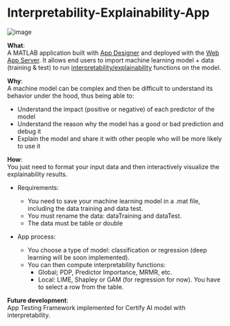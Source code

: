 # Interpretability-Explainability-App

![image](https://user-images.githubusercontent.com/43175949/133518723-e796047b-278c-4dfc-93be-a3811a5c2bbc.png)

**What**:  
A MATLAB application built with [App Designer](https://se.mathworks.com/products/matlab/app-designer.html) and deployed with the [Web App Server](https://se.mathworks.com/products/matlab-web-app-server.html).
It allows end users to import machine learning model + data (training & test) to run [interpretability/explainability](https://se.mathworks.com/discovery/interpretability.html) functions on the model.
  
**Why**:  
A machine model can be complex and then be difficult to understand its behavior under the hood, thus being able to:
* Understand the impact (positive or negative) of each predictor of the model
* Understand the reason why the model has a good or bad prediction and debug it
* Explain the model and share it with other people who will be more likely to use it
  

**How**:  
You just need to format your input data and then interactively visualize the explainability results.
* Requirements:  
  - You need to save your machine learning model in a .mat file, including the data training and data test. 
  - You must rename the data: dataTraining and dataTest.
  - The data must be table or double

* App process:  
  * You choose a type of model: classification or regression (deep learning will be soon implemented).
  * You can then compute interpretability functions:  
    * Global; PDP, Predictor Importance, MRMR, etc.
    * Local: LIME, Shapley or GAM (for regression for now). You have to select a row from the table.  
  
**Future development**:  
App Testing Framework implemented for Certify AI model with interpretability.

